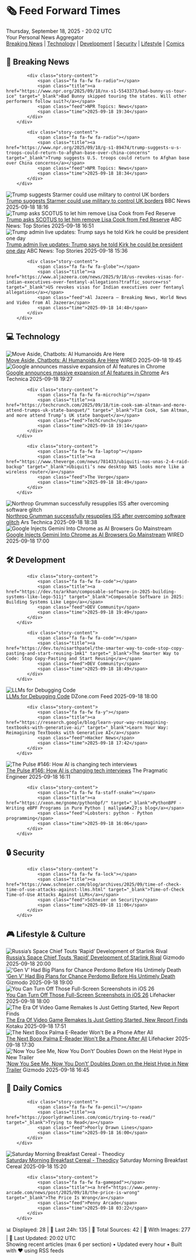 <!-- Processing 54 RSS feeds at 2025-09-18 20:01:57 UTC -->
<!-- Processing: XKCD -->
<!-- Processing: Saturday Morning Breakfast Cereal -->
<!-- Processing: Penny Arcade -->
<!-- Processing: Poorly Drawn Lines -->
<!-- Processing: Girl Genius -->
<!-- Processing: Dinosaur Comics -->
<!-- Processing: CNN Breaking News -->
<!-- Processing: BBC World News -->
<!-- Processing: NPR News -->
<!-- Processing: Reuters Top News -->
<!-- Processing: Associated Press Breaking -->
<!-- Processing: NBC News Breaking -->
<!-- Processing: Guardian World News -->
<!-- Processing: Sky News World -->
<!-- Processing: TechCrunch -->
<!-- Processing: Ars Technica -->
<!-- Processing: O'Reilly Radar -->
<!-- Processing: WIRED -->
<!-- Processing: Hacker News -->
<!-- Processing: Dev.to -->
<!-- Processing: StackOverflow Blog -->
<!-- Processing: DistroWatch -->
<!-- Processing: DZone -->
<!-- Processing: Coding Horror -->
<!-- Processing: The Pragmatic Engineer -->
<!-- Processing: Gizmodo -->
<!-- Processing: Krebs on Security -->
<!-- Processing: Schneier on Security -->
<!-- Generated 7 new posts out of 28 feeds processed -->
<div class="newspaper-header">
    <h1 class="newspaper-title">🗞️ Feed Forward Times</h1>
    <div class="newspaper-date">Thursday, September 18, 2025 - 20:02 UTC</div>
    <div class="newspaper-subtitle">Your Personal News Aggregator</div>
</div>

<div class="newspaper-nav">
    <a href="#breaking">Breaking News</a> |
    <a href="#tech">Technology</a> |
    <a href="#dev">Development</a> |
    <a href="#security">Security</a> |
    <a href="#lifestyle">Lifestyle</a> |
    <a href="#webcomics">Comics</a>
</div>

<div class="news-section breaking-news" id="breaking">
<h2 class="section-header">🚨 Breaking News</h2>
<div class="stories-container">
<div class="story">
            
            <div class="story-content">
                <span class="fa fa-fw fa-radio"></span>
                <span class="title"><a href="https://www.npr.org/2025/09/18/nx-s1-5543373/bad-bunny-us-tour-ice" target="_blank">Bad Bunny skipped touring the states. Will other performers follow suit?</a></span>
                <span class="feed">NPR Topics: News</span>
                <span class="time">2025-09-18 19:34</span>
            </div>
        </div>
<div class="story">
            
            <div class="story-content">
                <span class="fa fa-fw fa-radio"></span>
                <span class="title"><a href="https://www.npr.org/2025/09/18/g-s1-89474/trump-suggests-u-s-troops-could-return-to-afghan-base-over-china-concerns" target="_blank">Trump suggests U.S. troops could return to Afghan base over China concerns</a></span>
                <span class="feed">NPR Topics: News</span>
                <span class="time">2025-09-18 18:34</span>
            </div>
        </div>
<div class="story">
            <img src="https://ichef.bbci.co.uk/ace/standard/240/cpsprodpb/ab8a/live/3335d800-94ba-11f0-bdbf-efe153f15d50.jpg" alt="Trump suggests Starmer could use military to control UK borders" class="story-image" loading="lazy" onerror="this.style.display='none'">
            <div class="story-content">
                <span class="fa fa-fw fa-earth-americas"></span>
                <span class="title"><a href="https://www.bbc.com/news/articles/cpd91wjypj9o?at_medium=RSS&at_campaign=rss" target="_blank">Trump suggests Starmer could use military to control UK borders</a></span>
                <span class="feed">BBC News</span>
                <span class="time">2025-09-18 18:16</span>
            </div>
        </div>
<div class="story">
            <img src="https://s.abcnews.com/images/US/lisa-cook-1-rt-gmh-250828_1756387725372_hpMain_4x3t_384.jpg" alt="Trump asks SCOTUS to let him remove Lisa Cook from Fed Reserve" class="story-image" loading="lazy" onerror="this.style.display='none'">
            <div class="story-content">
                <span class="fa fa-fw fa-tv"></span>
                <span class="title"><a href="https://abcnews.go.com/Politics/trump-asks-scotus-remove-lisa-cook-fed-reserve/story?id=125707444" target="_blank">Trump asks SCOTUS to let him remove Lisa Cook from Fed Reserve</a></span>
                <span class="feed">ABC News: Top Stories</span>
                <span class="time">2025-09-18 16:51</span>
            </div>
        </div>
<div class="story">
            <img src="https://s.abcnews.com/images/Politics/trump-starmer-14-gty-jef-250918_1758205672097_hpMain_4x3t_384.jpg" alt="Trump admin live updates: Trump says he told Kirk he could be president one day" class="story-image" loading="lazy" onerror="this.style.display='none'">
            <div class="story-content">
                <span class="fa fa-fw fa-tv"></span>
                <span class="title"><a href="https://abcnews.go.com/Politics/live-updates/trump-admin-live-updates/?id=125577990" target="_blank">Trump admin live updates: Trump says he told Kirk he could be president one day</a></span>
                <span class="feed">ABC News: Top Stories</span>
                <span class="time">2025-09-18 15:36</span>
            </div>
        </div>
<div class="story">
            
            <div class="story-content">
                <span class="fa fa-fw fa-globe"></span>
                <span class="title"><a href="https://www.aljazeera.com/news/2025/9/18/us-revokes-visas-for-indian-executives-over-fentanyl-allegations?traffic_source=rss" target="_blank">US revokes visas for Indian executives over fentanyl allegations</a></span>
                <span class="feed">Al Jazeera – Breaking News, World News and Video from Al Jazeera</span>
                <span class="time">2025-09-18 14:48</span>
            </div>
        </div>
</div>
</div>
<div class="news-section tech-news" id="tech">
<h2 class="section-header">💻 Technology</h2>
<div class="stories-container">
<div class="story">
            <img src="https://media.wired.com/photos/68caf1d48ab34197e02b0be8/master/pass/Uncanny-Valley-OpenAI-Humanoid-Robots-Business-2186604642.jpg" alt="Move Aside, Chatbots: AI Humanoids Are Here" class="story-image" loading="lazy" onerror="this.style.display='none'">
            <div class="story-content">
                <span class="fa fa-fw fa-bolt"></span>
                <span class="title"><a href="https://www.wired.com/story/uncanny-valley-podcast-move-aside-chatbots-ai-humanoids-are-here/" target="_blank">Move Aside, Chatbots: AI Humanoids Are Here</a></span>
                <span class="feed">WIRED</span>
                <span class="time">2025-09-18 19:45</span>
            </div>
        </div>
<div class="story">
            <img src="https://cdn.arstechnica.net/wp-content/uploads/2025/04/Gemini-1-500x500-1743791269.jpg" alt="Google announces massive expansion of AI features in Chrome" class="story-image" loading="lazy" onerror="this.style.display='none'">
            <div class="story-content">
                <span class="fa fa-fw fa-cog"></span>
                <span class="title"><a href="https://arstechnica.com/google/2025/09/google-announces-massive-expansion-of-ai-features-in-chrome/" target="_blank">Google announces massive expansion of AI features in Chrome</a></span>
                <span class="feed">Ars Technica</span>
                <span class="time">2025-09-18 19:27</span>
            </div>
        </div>
<div class="story">
            
            <div class="story-content">
                <span class="fa fa-fw fa-microchip"></span>
                <span class="title"><a href="https://techcrunch.com/2025/09/18/tim-cook-sam-altman-and-more-attend-trumps-uk-state-banquet/" target="_blank">Tim Cook, Sam Altman, and more attend Trump’s UK state banquet</a></span>
                <span class="feed">TechCrunch</span>
                <span class="time">2025-09-18 19:14</span>
            </div>
        </div>
<div class="story">
            
            <div class="story-content">
                <span class="fa fa-fw fa-laptop"></span>
                <span class="title"><a href="https://www.theverge.com/news/781433/ubiquiti-nas-unas-2-4-raid-backup" target="_blank">Ubiquiti’s new desktop NAS looks more like a wireless router</a></span>
                <span class="feed">The Verge</span>
                <span class="time">2025-09-18 18:49</span>
            </div>
        </div>
<div class="story">
            <img src="https://cdn.arstechnica.net/wp-content/uploads/2025/09/ng23issarrival-500x500.jpg" alt="Northrop Grumman successfully resupplies ISS after overcoming software glitch" class="story-image" loading="lazy" onerror="this.style.display='none'">
            <div class="story-content">
                <span class="fa fa-fw fa-cog"></span>
                <span class="title"><a href="https://arstechnica.com/space/2025/09/a-software-glitch-not-an-engine-failure-delayed-a-critical-iss-cargo-delivery/" target="_blank">Northrop Grumman successfully resupplies ISS after overcoming software glitch</a></span>
                <span class="feed">Ars Technica</span>
                <span class="time">2025-09-18 18:38</span>
            </div>
        </div>
<div class="story">
            <img src="https://media.wired.com/photos/68cbe024283a297c1f641c28/master/pass/091825_Google-Chrome-Gemini.jpg" alt="Google Injects Gemini Into Chrome as AI Browsers Go Mainstream" class="story-image" loading="lazy" onerror="this.style.display='none'">
            <div class="story-content">
                <span class="fa fa-fw fa-bolt"></span>
                <span class="title"><a href="https://www.wired.com/story/google-gemini-ai-chrome-browser/" target="_blank">Google Injects Gemini Into Chrome as AI Browsers Go Mainstream</a></span>
                <span class="feed">WIRED</span>
                <span class="time">2025-09-18 17:00</span>
            </div>
        </div>
</div>
</div>
<div class="news-section dev-news" id="dev">
<h2 class="section-header">🛠️ Development</h2>
<div class="stories-container">
<div class="story">
            
            <div class="story-content">
                <span class="fa fa-fw fa-code"></span>
                <span class="title"><a href="https://dev.to/arkhan/composable-software-in-2025-building-systems-like-lego-511j" target="_blank">Composable Software in 2025: Building Systems Like Lego</a></span>
                <span class="feed">DEV Community</span>
                <span class="time">2025-09-18 19:49</span>
            </div>
        </div>
<div class="story">
            
            <div class="story-content">
                <span class="fa fa-fw fa-code"></span>
                <span class="title"><a href="https://dev.to/nisarthpatel/the-smarter-way-to-code-stop-copy-pasting-and-start-reusing-1mk1" target="_blank">The Smarter Way to Code: Stop Copy-Pasting and Start Reusing</a></span>
                <span class="feed">DEV Community</span>
                <span class="time">2025-09-18 18:49</span>
            </div>
        </div>
<div class="story">
            <img src="https://dz2cdn1.dzone.com/thumbnail?fid=18628724&w=600" alt="LLMs for Debugging Code" class="story-image" loading="lazy" onerror="this.style.display='none'">
            <div class="story-content">
                <span class="fa fa-fw fa-newspaper"></span>
                <span class="title"><a href="https://dzone.com/articles/llms-for-debugging-code" target="_blank">LLMs for Debugging Code</a></span>
                <span class="feed">DZone.com Feed</span>
                <span class="time">2025-09-18 18:00</span>
            </div>
        </div>
<div class="story">
            
            <div class="story-content">
                <span class="fa fa-fw fa-y"></span>
                <span class="title"><a href="https://research.google/blog/learn-your-way-reimagining-textbooks-with-generative-ai/" target="_blank">Learn Your Way: Reimagining Textbooks with Generative AI</a></span>
                <span class="feed">Hacker News</span>
                <span class="time">2025-09-18 17:42</span>
            </div>
        </div>
<div class="story">
            <img src="https://substack-post-media.s3.amazonaws.com/public/images/78cc458c-dd80-49c8-b375-a823d3cc1a15_932x1084.png" alt="The Pulse #146: How AI is changing tech interviews" class="story-image" loading="lazy" onerror="this.style.display='none'">
            <div class="story-content">
                <span class="fa fa-fw fa-wrench"></span>
                <span class="title"><a href="https://newsletter.pragmaticengineer.com/p/the-pulse-146" target="_blank">The Pulse #146: How AI is changing tech interviews</a></span>
                <span class="feed">The Pragmatic Engineer</span>
                <span class="time">2025-09-18 16:11</span>
            </div>
        </div>
<div class="story">
            
            <div class="story-content">
                <span class="fa fa-fw fa-staff-snake"></span>
                <span class="title"><a href="https://xeon.me/gnome/pythonbpf/" target="_blank">PythonBPF - Writing eBPF Programs in Pure Python | mallya&#x27;s blog</a></span>
                <span class="feed">Lobsters: python - Python programming</span>
                <span class="time">2025-09-18 16:06</span>
            </div>
        </div>
</div>
</div>
<div class="news-section security-news" id="security">
<h2 class="section-header">🔒 Security</h2>
<div class="stories-container">
<div class="story">
            
            <div class="story-content">
                <span class="fa fa-fw fa-lock"></span>
                <span class="title"><a href="https://www.schneier.com/blog/archives/2025/09/time-of-check-time-of-use-attacks-against-llms.html" target="_blank">Time-of-Check Time-of-Use Attacks Against LLMs</a></span>
                <span class="feed">Schneier on Security</span>
                <span class="time">2025-09-18 11:06</span>
            </div>
        </div>
</div>
</div>
<div class="news-section lifestyle-news" id="lifestyle">
<h2 class="section-header">🎮 Lifestyle & Culture</h2>
<div class="stories-container">
<div class="story">
            <img src="https://gizmodo.com/app/uploads/2025/06/falcon-9-starlink-launch.jpeg" alt="Russia’s Space Chief Touts ‘Rapid’ Development of Starlink Rival" class="story-image" loading="lazy" onerror="this.style.display='none'">
            <div class="story-content">
                <span class="fa fa-fw fa-computer"></span>
                <span class="title"><a href="https://gizmodo.com/russias-space-chief-touts-rapid-development-of-starlink-rival-2000661016" target="_blank">Russia’s Space Chief Touts ‘Rapid’ Development of Starlink Rival</a></span>
                <span class="feed">Gizmodo</span>
                <span class="time">2025-09-18 20:00</span>
            </div>
        </div>
<div class="story">
            <img src="https://gizmodo.com/app/uploads/2025/09/Gen-V-Chance-Pedromo-Andre-Anderson-Sean-Patrick-Thomas.jpg" alt="‘Gen V’ Had Big Plans for Chance Perdomo Before His Untimely Death" class="story-image" loading="lazy" onerror="this.style.display='none'">
            <div class="story-content">
                <span class="fa fa-fw fa-computer"></span>
                <span class="title"><a href="https://gizmodo.com/gen-v-had-big-plans-for-chance-perdomo-before-his-untimely-death-2000660859" target="_blank">‘Gen V’ Had Big Plans for Chance Perdomo Before His Untimely Death</a></span>
                <span class="feed">Gizmodo</span>
                <span class="time">2025-09-18 19:00</span>
            </div>
        </div>
<div class="story">
            <img src="https://lifehacker.com/imagery/articles/01JYRQJAXY60XDSAY4P2TV7QA0/hero-image.png" alt="You Can Turn Off Those Full-Screen Screenshots in iOS 26" class="story-image" loading="lazy" onerror="this.style.display='none'">
            <div class="story-content">
                <span class="fa fa-fw fa-life-ring"></span>
                <span class="title"><a href="https://lifehacker.com/tech/disable-ios-26-annoying-new-screenshot-features?utm_medium=RSS" target="_blank">You Can Turn Off Those Full-Screen Screenshots in iOS 26</a></span>
                <span class="feed">Lifehacker</span>
                <span class="time">2025-09-18 18:00</span>
            </div>
        </div>
<div class="story">
            <img src="https://kotaku.com/app/uploads/2025/09/Oblivion.jpg" alt="The Era Of Video Game Remakes Is Just Getting Started, New Report Finds" class="story-image" loading="lazy" onerror="this.style.display='none'">
            <div class="story-content">
                <span class="fa fa-fw fa-gamepad"></span>
                <span class="title"><a href="https://kotaku.com/remakes-popular-report-survey-fallout-3-eso-oblivion-2000626866" target="_blank">The Era Of Video Game Remakes Is Just Getting Started, New Report Finds</a></span>
                <span class="feed">Kotaku</span>
                <span class="time">2025-09-18 17:51</span>
            </div>
        </div>
<div class="story">
            <img src="https://lifehacker.com/imagery/articles/01K4DVJT7XHNPQTQ2YCK1Q2XFK/hero-image.png" alt="The Next Boox Palma E-Reader Won&#x27;t Be a Phone After All" class="story-image" loading="lazy" onerror="this.style.display='none'">
            <div class="story-content">
                <span class="fa fa-fw fa-life-ring"></span>
                <span class="title"><a href="https://lifehacker.com/tech/boox-palma-phone-report?utm_medium=RSS" target="_blank">The Next Boox Palma E-Reader Won&#x27;t Be a Phone After All</a></span>
                <span class="feed">Lifehacker</span>
                <span class="time">2025-09-18 17:30</span>
            </div>
        </div>
<div class="story">
            <img src="https://gizmodo.com/app/uploads/2025/09/now-you-see-me-now-you-dont-.jpg" alt="‘Now You See Me, Now You Don’t’ Doubles Down on the Heist Hype in New Trailer" class="story-image" loading="lazy" onerror="this.style.display='none'">
            <div class="story-content">
                <span class="fa fa-fw fa-computer"></span>
                <span class="title"><a href="https://gizmodo.com/now-you-see-me-now-you-dont-trailer-rosamund-pike-dave-franco-2000660848" target="_blank">‘Now You See Me, Now You Don’t’ Doubles Down on the Heist Hype in New Trailer</a></span>
                <span class="feed">Gizmodo</span>
                <span class="time">2025-09-18 16:45</span>
            </div>
        </div>
</div>
</div>
<div class="news-section webcomics-section" id="webcomics">
<h2 class="section-header">🎨 Daily Comics</h2>
<div class="stories-container">
<div class="story">
            
            <div class="story-content">
                <span class="fa fa-fw fa-pencil"></span>
                <span class="title"><a href="https://poorlydrawnlines.com/comic/trying-to-read/" target="_blank">Trying to Read</a></span>
                <span class="feed">Poorly Drawn Lines</span>
                <span class="time">2025-09-18 16:00</span>
            </div>
        </div>
<div class="story">
            <img src="https://www.smbc-comics.com/comics/1758139868-20250918.png" alt="Saturday Morning Breakfast Cereal - Theodicy" class="story-image" loading="lazy" onerror="this.style.display='none'">
            <div class="story-content">
                <span class="fa fa-fw fa-smile"></span>
                <span class="title"><a href="https://www.smbc-comics.com/comic/theodicy-5" target="_blank">Saturday Morning Breakfast Cereal - Theodicy</a></span>
                <span class="feed">Saturday Morning Breakfast Cereal</span>
                <span class="time">2025-09-18 15:20</span>
            </div>
        </div>
<div class="story">
            
            <div class="story-content">
                <span class="fa fa-fw fa-gamepad"></span>
                <span class="title"><a href="https://www.penny-arcade.com/news/post/2025/09/18/the-price-is-wrong" target="_blank">The Price Is Wrong</a></span>
                <span class="feed">Penny Arcade</span>
                <span class="time">2025-09-18 03:22</span>
            </div>
        </div>
</div>
</div>

<div class="newspaper-footer">
    <div class="stats">
        📊 Displayed: 28 | 📅 Last 24h: 135 | 📡 Total Sources: 42 | 📸 With Images: 277 |
        🔄 Last Updated: 20:02 UTC
    </div>
    <div class="footer-note">
        Showing recent articles (max 6 per section) • Updated every hour • Built with ❤️ using RSS feeds
    </div>
</div>
